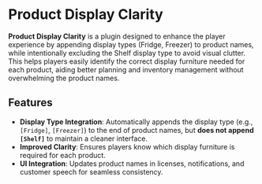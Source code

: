 # Product Display Clarity

**Product Display Clarity** is a plugin designed to enhance the player experience by appending display types (Fridge, Freezer) to product names, while intentionally excluding the Shelf display type to avoid visual clutter. This helps players easily identify the correct display furniture needed for each product, aiding better planning and inventory management without overwhelming the product names.

## Features

- **Display Type Integration**: Automatically appends the display type (e.g., `[Fridge]`, `[Freezer]`) to the end of product names, but **does not append `[Shelf]`** to maintain a cleaner interface.
- **Improved Clarity**: Ensures players know which display furniture is required for each product.
- **UI Integration**: Updates product names in licenses, notifications, and customer speech for seamless consistency.